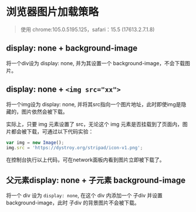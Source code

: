 # 浏览器图片加载策略

>使用 chrome:105.0.5195.125，safari：15.5 (17613.2.7.1.8)

## display: none + background-image
将一个div设为 display: none, 并为其设置一个 background-image，不会下载图片。

## display: none + `<img src="xx">`
将一个img设为 display: none, 并将其src指向一个图片地址，此时即使img是隐藏的，图片依然会被下载。

实际上，只要 img 元素设置了 src，无论这个 img 元素是否挂载到了页面内，图片都会被下载，可通过以下代码实验：

```js
var img = new Image();
img.src = 'https://dystroy.org/stripad/icon-v1.png';
```
在控制台执行以上代码，可在network面板内看到图片立即被下载了。

## 父元素display: none + 子元素 background-image
将一个 div 设为 `display: none`, 在这个 div 内添加一个 子div 并设置 background-image，此时 子div 的背景图片不会被下载。
